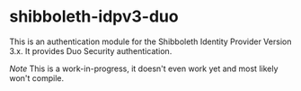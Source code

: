 shibboleth-idpv3-duo
====================

This is an authentication module for the Shibboleth Identity Provider Version 3.x.  It provides Duo Security authentication.

*Note* This is a work-in-progress, it doesn't even work yet and most likely won't compile.
